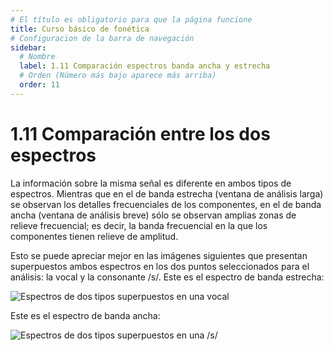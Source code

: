 ```yaml
---
# El título es obligatorio para que la página funcione
title: Curso básico de fonética
# Configuracion de la barra de navegación
sidebar:
  # Nombre
  label: 1.11 Comparación espectros banda ancha y estrecha
  # Orden (Número más bajo aparece más arriba)
  order: 11
---
```

# 1.11 Comparación entre los dos espectros

La información sobre la misma señal es diferente en ambos tipos de espectros. Mientras que en el de banda estrecha (ventana de análisis larga) se observan los detalles frecuenciales de los componentes, en el de banda ancha (ventana de análisis breve) sólo se observan amplias zonas de relieve frecuencial; es decir, la banda frecuencial en la que los componentes tienen relieve de amplitud.

Esto se puede apreciar mejor en las imágenes siguientes que presentan superpuestos ambos espectros en los dos puntos seleccionados para el análisis: la vocal y la consonante /s/.
Este es el espectro de banda estrecha:

![Espectros de dos tipos superpuestos en una vocal](/imagenes/espectro_ancho_estrecho_periodico.png)

Este es el espectro de banda ancha:

![Espectros de dos tipos superpuestos en una /s/](/imagenes/espectro_ancho_estrecho_Aperiodico.png)
